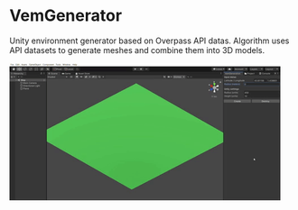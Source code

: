 # VemGenerator

Unity environment generator based on Overpass API datas.
Algorithm uses API datasets to generate meshes and combine them into 3D models. 

![](Example.gif)
